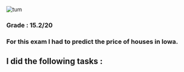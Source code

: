 ![tum](https://upload.wikimedia.org/wikipedia/commons/thumb/c/c8/Logo_of_the_Technical_University_of_Munich.svg/149px-Logo_of_the_Technical_University_of_Munich.svg.png)
### Grade : 15.2/20
### For this exam I had to predict the price of houses in Iowa.
I did the following tasks : 
- 
